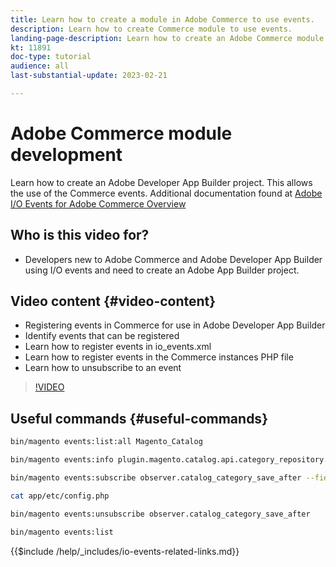```yaml
---
title: Learn how to create a module in Adobe Commerce to use events.
description: Learn how to create Commerce module to use events.
landing-page-description: Learn how to create an Adobe Commerce module to use events.
kt: 11891
doc-type: tutorial
audience: all
last-substantial-update: 2023-02-21

---
```


# Adobe Commerce module development

Learn how to create an Adobe Developer App Builder project. This allows the use of the Commerce events. Additional documentation found at [Adobe I/O Events for Adobe Commerce Overview](https://developer.adobe.com/commerce/events/get-started/)

## Who is this video for?

* Developers new to Adobe Commerce and Adobe Developer App Builder using I/O events and need to create an Adobe App Builder project.

## Video content {#video-content}

* Registering events in Commerce for use in Adobe Developer App Builder
* Identify events that can be registered
* Learn how to register events in io_events.xml
* Learn how to register events in the Commerce instances PHP file
* Learn how to unsubscribe to an event

>[!VIDEO](https://video.tv.adobe.com/v/3415802)

## Useful commands {#useful-commands}

```bash
bin/magento events:list:all Magento_Catalog

bin/magento events:info plugin.magento.catalog.api.category_repository.save

bin/magento events:subscribe observer.catalog_category_save_after --fields=entity_id --fields=parent_id

cat app/etc/config.php

bin/magento events:unsubscribe observer.catalog_category_save_after

bin/magento events:list
```

{{$include /help/_includes/io-events-related-links.md}}
